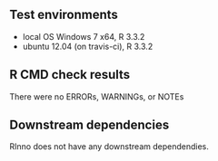## Test environments
* local OS Windows 7 x64, R 3.3.2
* ubuntu 12.04 (on travis-ci), R 3.3.2

## R CMD check results
There were no ERRORs, WARNINGs, or NOTEs

## Downstream dependencies
RInno does not have any downstream dependendies.
